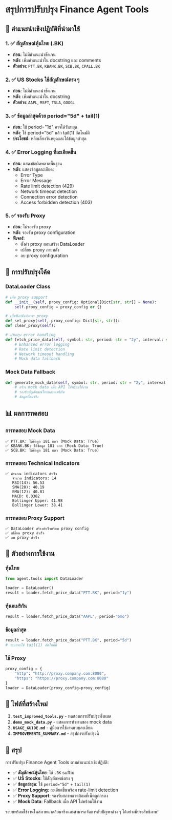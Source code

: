 # สรุปการปรับปรุง Finance Agent Tools

## 🎯 คำแนะนำเชิงปฏิบัติที่นำมาใช้

### 1. ✅ สัญลักษณ์หุ้นไทย (.BK)
- **ก่อน**: ไม่มีคำแนะนำชัดเจน
- **หลัง**: เพิ่มคำแนะนำใน docstring และ comments
- **ตัวอย่าง**: `PTT.BK`, `KBANK.BK`, `SCB.BK`, `CPALL.BK`

### 2. ✅ US Stocks ใช้สัญลักษณ์ตรง ๆ
- **ก่อน**: ไม่มีคำแนะนำชัดเจน
- **หลัง**: เพิ่มคำแนะนำใน docstring
- **ตัวอย่าง**: `AAPL`, `MSFT`, `TSLA`, `GOOGL`

### 3. ✅ ข้อมูลล่าสุดด้วย period="5d" + tail(1)
- **ก่อน**: ใช้ period="1d" อาจได้วันหยุด
- **หลัง**: ใช้ period="5d" แล้ว tail(1) อัตโนมัติ
- **ประโยชน์**: หลีกเลี่ยงวันหยุดและได้ข้อมูลล่าสุด

### 4. ✅ Error Logging ที่ละเอียดขึ้น
- **ก่อน**: แสดงข้อผิดพลาดพื้นฐาน
- **หลัง**: แสดงข้อมูลละเอียด:
  - Error Type
  - Error Message
  - Rate limit detection (429)
  - Network timeout detection
  - Connection error detection
  - Access forbidden detection (403)

### 5. ✅ รองรับ Proxy
- **ก่อน**: ไม่รองรับ proxy
- **หลัง**: รองรับ proxy configuration
- **ฟีเจอร์**:
  - ตั้งค่า proxy ตอนสร้าง DataLoader
  - เปลี่ยน proxy ภายหลัง
  - ลบ proxy configuration

## 🔧 การปรับปรุงโค้ด

### DataLoader Class
```python
# เพิ่ม proxy support
def __init__(self, proxy_config: Optional[Dict[str, str]] = None):
    self.proxy_config = proxy_config or {}

# เพิ่มฟังก์ชันจัดการ proxy
def set_proxy(self, proxy_config: Dict[str, str]):
def clear_proxy(self):

# ปรับปรุง error handling
def fetch_price_data(self, symbol: str, period: str = "2y", interval: str = "1d"):
    # Enhanced error logging
    # Rate limit detection
    # Network timeout handling
    # Mock data fallback
```

### Mock Data Fallback
```python
def generate_mock_data(self, symbol: str, period: str = "2y", interval: str = "1d"):
    # สร้าง mock data เมื่อ API ไม่พร้อมใช้งาน
    # รองรับสัญลักษณ์ไทยและอเมริกัน
    # ข้อมูลที่สมจริง
```

## 📊 ผลการทดสอบ

### การทดสอบ Mock Data
```
✅ PTT.BK: ได้ข้อมูล 181 แถว (Mock Data: True)
✅ KBANK.BK: ได้ข้อมูล 181 แถว (Mock Data: True)
✅ SCB.BK: ได้ข้อมูล 181 แถว (Mock Data: True)
```

### การทดสอบ Technical Indicators
```
✅ คำนวณ indicators สำเร็จ
   จำนวน indicators: 14
   RSI(14): 56.53
   SMA(20): 40.19
   EMA(12): 40.81
   MACD: 0.0382
   Bollinger Upper: 41.98
   Bollinger Lower: 38.41
```

### การทดสอบ Proxy Support
```
✅ DataLoader สร้างสำเร็จพร้อม proxy config
✅ เปลี่ยน proxy สำเร็จ
✅ ลบ proxy สำเร็จ
```

## 🚀 ตัวอย่างการใช้งาน

### หุ้นไทย
```python
from agent.tools import DataLoader

loader = DataLoader()
result = loader.fetch_price_data("PTT.BK", period="1y")
```

### หุ้นอเมริกัน
```python
result = loader.fetch_price_data("AAPL", period="6mo")
```

### ข้อมูลล่าสุด
```python
result = loader.fetch_price_data("PTT.BK", period="5d")
# ระบบจะใช้ tail(1) อัตโนมัติ
```

### ใช้ Proxy
```python
proxy_config = {
    "http": "http://proxy.company.com:8080",
    "https": "https://proxy.company.com:8080"
}
loader = DataLoader(proxy_config=proxy_config)
```

## 📁 ไฟล์ที่สร้างใหม่

1. **`test_improved_tools.py`** - ทดสอบการปรับปรุงทั้งหมด
2. **`demo_mock_data.py`** - แสดงการทำงานของ mock data
3. **`USAGE_GUIDE.md`** - คู่มือการใช้งานแบบละเอียด
4. **`IMPROVEMENTS_SUMMARY.md`** - สรุปการปรับปรุงนี้

## 🎉 สรุป

การปรับปรุง Finance Agent Tools ตามคำแนะนำเชิงปฏิบัติ:

- ✅ **สัญลักษณ์หุ้นไทย**: ใช้ `.BK` suffix
- ✅ **US Stocks**: ใช้สัญลักษณ์ตรง ๆ
- ✅ **ข้อมูลล่าสุด**: ใช้ `period="5d"` + `tail(1)`
- ✅ **Error Logging**: ละเอียดขึ้นพร้อม rate-limit detection
- ✅ **Proxy Support**: รองรับสภาพแวดล้อมที่เน็ตถูกกรอง
- ✅ **Mock Data**: Fallback เมื่อ API ไม่พร้อมใช้งาน

ระบบพร้อมใช้งานในสภาพแวดล้อมจริงและสามารถจัดการกับปัญหาต่าง ๆ ได้อย่างมีประสิทธิภาพ!
